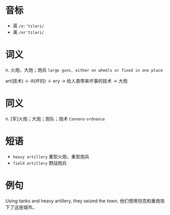 # 音标

- 英 `/ɑː'tɪləri/`
- 美 `/ɑr'tɪləri/`

# 词义

n. 火炮，大炮；炮兵
`large guns, either on wheels or fixed in one place`



art(技术) ＋ ill(坏的) ＋ ery → 给人类带来坏事的技术 → 大炮

# 同义

n. [军]火炮；大炮；炮队；炮术
`Cannons` `ordnance`

# 短语

- `heavy artillery` 重型火炮，重型炮兵
- `field artillery` 野战炮兵

# 例句

Using tanks and heavy artillery, they seized the town.
他们使用坦克和重炮攻下了这座城市。



